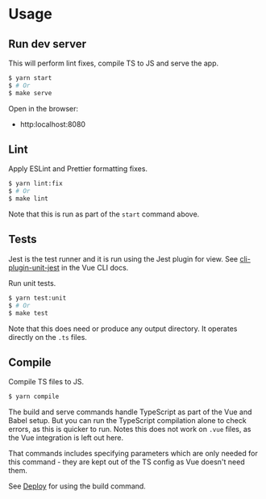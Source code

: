 # Usage

## Run dev server

This will perform lint fixes, compile TS to JS and serve the app.

```sh
$ yarn start
$ # Or
$ make serve
```

Open in the browser:

- http:localhost:8080


## Lint

Apply ESLint and Prettier formatting fixes.

```sh
$ yarn lint:fix
$ # Or
$ make lint
```

Note that this is run as part of the `start` command above.


## Tests

Jest is the test runner and it is run using the Jest plugin for view. See [cli-plugin-unit-jest](https://cli.vuejs.org/core-plugins/unit-jest.html) in the Vue CLI docs.

Run unit tests.

```sh
$ yarn test:unit
$ # Or
$ make test
```

Note that this does need or produce any output directory. It operates directly on the `.ts` files.


## Compile

Compile TS files to JS.

```sh
$ yarn compile
```

The build and serve commands handle TypeScript as part of the Vue and Babel setup. But you can run the TypeScript compilation alone to check errors, as this is quicker to run. Notes this does not work on `.vue` files, as the Vue integration is left out here.

That commands includes specifying parameters which are only needed for this command - they are kept out of the TS config as Vue doesn't need them.

See [Deploy](deploy.md) for using the build command.
